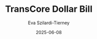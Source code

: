 ---
title: TransCore Dollar Bill
author: Eva Szilardi-Tierney
date: 2025-06-08
tags: essays
category: signs
altimg: spade
order: 3
layout: essay.njk
---